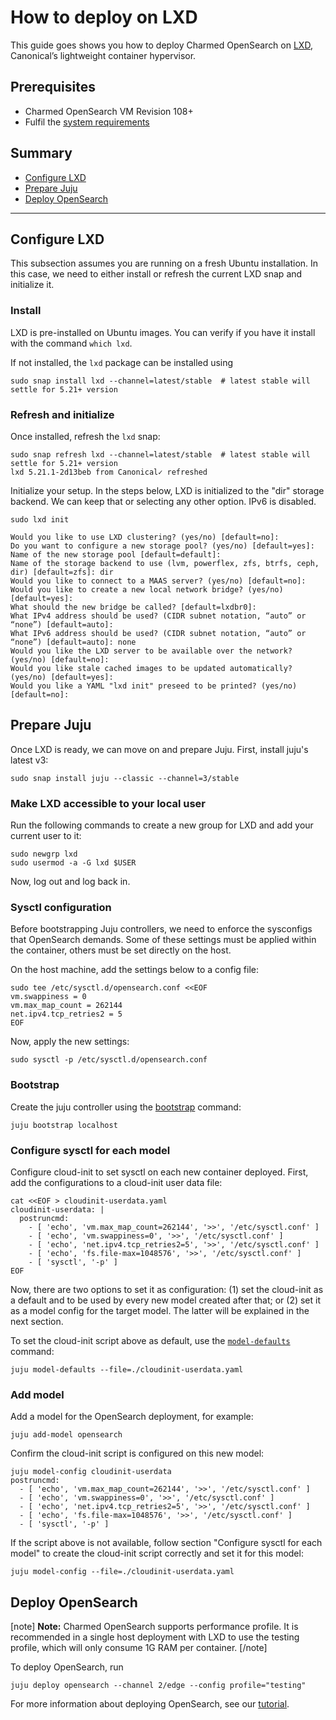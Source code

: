 # How to deploy on LXD

This guide goes shows you how to deploy Charmed OpenSearch on [LXD](https://ubuntu.com/server/docs/lxd-containers), Canonical’s lightweight container hypervisor.

## Prerequisites

* Charmed OpenSearch VM Revision 108+
* Fulfil the [system requirements](/t/14565)

## Summary
* [Configure LXD](#configure-lxd)
* [Prepare Juju](#prepare-juju)
* [Deploy OpenSearch](#deploy-opensearch)

---

## Configure LXD

This subsection assumes you are running on a fresh Ubuntu installation. In this case, we need to either install or refresh the current LXD snap and initialize it.

### Install

LXD is pre-installed on Ubuntu images. You can verify if you have it install with the command `which lxd`. 

If not installed, the `lxd` package can be installed using

```shell
sudo snap install lxd --channel=latest/stable  # latest stable will settle for 5.21+ version
```

### Refresh and initialize

Once installed, refresh the `lxd` snap:

```shell
sudo snap refresh lxd --channel=latest/stable  # latest stable will settle for 5.21+ version
lxd 5.21.1-2d13beb from Canonical✓ refreshed
```

Initialize your setup. In the steps below, LXD is initialized to the "dir" storage backend. We can keep that or selecting any other option. IPv6 is disabled.

```shell
sudo lxd init

Would you like to use LXD clustering? (yes/no) [default=no]: 
Do you want to configure a new storage pool? (yes/no) [default=yes]: 
Name of the new storage pool [default=default]: 
Name of the storage backend to use (lvm, powerflex, zfs, btrfs, ceph, dir) [default=zfs]: dir
Would you like to connect to a MAAS server? (yes/no) [default=no]: 
Would you like to create a new local network bridge? (yes/no) [default=yes]: 
What should the new bridge be called? [default=lxdbr0]: 
What IPv4 address should be used? (CIDR subnet notation, “auto” or “none”) [default=auto]: 
What IPv6 address should be used? (CIDR subnet notation, “auto” or “none”) [default=auto]: none
Would you like the LXD server to be available over the network? (yes/no) [default=no]: 
Would you like stale cached images to be updated automatically? (yes/no) [default=yes]: 
Would you like a YAML "lxd init" preseed to be printed? (yes/no) [default=no]:
```

## Prepare Juju

Once LXD is ready, we can move on and prepare Juju. First, install juju's latest v3:

```shell
sudo snap install juju --classic --channel=3/stable
```

### Make LXD accessible to your local user

Run the following commands to create a new group for LXD and add your current user to it:

```shell
sudo newgrp lxd
sudo usermod -a -G lxd $USER
```

Now, log out and log back in.

### Sysctl configuration

Before bootstrapping Juju controllers, we need to enforce the sysconfigs that OpenSearch demands. Some of these settings must be applied within the container, others must be set directly on the host.

On the host machine, add the settings below to a config file:
```shell
sudo tee /etc/sysctl.d/opensearch.conf <<EOF
vm.swappiness = 0
vm.max_map_count = 262144
net.ipv4.tcp_retries2 = 5
EOF
```
Now, apply the new settings:
```shell
sudo sysctl -p /etc/sysctl.d/opensearch.conf
```

### Bootstrap

Create the juju controller using the [bootstrap](https://juju.is/docs/juju/manage-controllers#heading--bootstrap-a-controller) command:

```shell
juju bootstrap localhost
```

### Configure sysctl for each model

Configure cloud-init to set sysctl on each new container deployed. First, add the configurations to a cloud-init user data file:

```shell
cat <<EOF > cloudinit-userdata.yaml
cloudinit-userdata: |
  postruncmd:
    - [ 'echo', 'vm.max_map_count=262144', '>>', '/etc/sysctl.conf' ]
    - [ 'echo', 'vm.swappiness=0', '>>', '/etc/sysctl.conf' ]
    - [ 'echo', 'net.ipv4.tcp_retries2=5', '>>', '/etc/sysctl.conf' ]
    - [ 'echo', 'fs.file-max=1048576', '>>', '/etc/sysctl.conf' ]
    - [ 'sysctl', '-p' ]
EOF
```

Now, there are two options to set it as configuration: (1) set the cloud-init as a default and to be used by every new model created after that; or (2) set it as a model config for the target model. The latter will be explained in the next section.

To set the cloud-init script above as default, use the [`model-defaults`](https://juju.is/docs/juju/juju-model-defaults) command:

```
juju model-defaults --file=./cloudinit-userdata.yaml
```

### Add model

Add a model for the OpenSearch deployment, for example:
```
juju add-model opensearch
```

Confirm the cloud-init script is configured on this new model:
```
juju model-config cloudinit-userdata
postruncmd:
  - [ 'echo', 'vm.max_map_count=262144', '>>', '/etc/sysctl.conf' ]
  - [ 'echo', 'vm.swappiness=0', '>>', '/etc/sysctl.conf' ]
  - [ 'echo', 'net.ipv4.tcp_retries2=5', '>>', '/etc/sysctl.conf' ]
  - [ 'echo', 'fs.file-max=1048576', '>>', '/etc/sysctl.conf' ]
  - [ 'sysctl', '-p' ]
```

If the script above is not available, follow section "Configure sysctl for each model" to create the cloud-init script correctly and set it for this model:
```
juju model-config --file=./cloudinit-userdata.yaml
```


## Deploy OpenSearch

[note]
**Note:** Charmed OpenSearch supports performance profile. It is recommended in a single host deployment with LXD to use the testing profile, which will only consume 1G RAM per container.
[/note]

To deploy OpenSearch, run
```shell
juju deploy opensearch --channel 2/edge --config profile="testing"
```

For more information about deploying OpenSearch, see our [tutorial](https://discourse.charmhub.io/t/topic/9716).